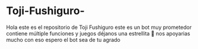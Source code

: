 # Toji-Fushiguro-
Hola este es el repositorio de Toji Fushiguro este es un bot muy prometedor contiene múltiple funciones y juegos déjanos una estrellita 🌟 nos apoyarias mucho con eso espero el bot sea de tu agrado 
